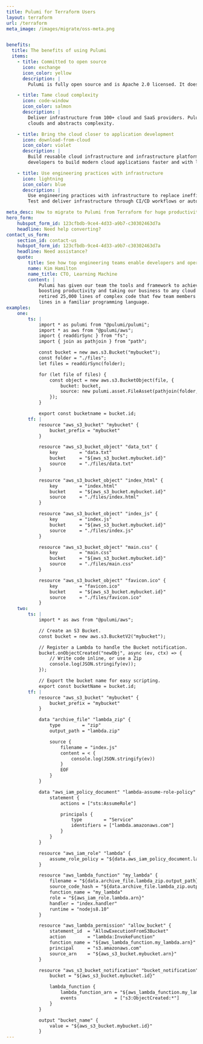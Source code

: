 ```yaml
---
title: Pulumi for Terraform Users
layout: terraform
url: /terraform
meta_image: /images/migrate/oss-meta.png


benefits:
  title: The benefits of using Pulumi
  items:
    - title: Committed to open source
      icon: exchange
      icon_color: yellow
      description: |
        Pulumi is fully open source and is Apache 2.0 licensed. It does not and never will depend on Business Source License software in any way.

    - title: Tame cloud complexity
      icon: code-window
      icon_color: salmon
      description: |
        Deliver infrastructure from 100+ cloud and SaaS providers. Pulumi’s SDKs provide a complete and consistent interface that offers full access to
        clouds and abstracts complexity.

    - title: Bring the cloud closer to application development
      icon: download-from-cloud
      icon_color: violet
      description: |
        Build reusable cloud infrastructure and infrastructure platforms that empower
        developers to build modern cloud applications faster and with less overhead.

    - title: Use engineering practices with infrastructure
      icon: lightning
      icon_color: blue
      description: |
        Use engineering practices with infrastructure to replace inefficient, manual infrastructure processes with automation.
        Test and deliver infrastructure through CI/CD workflows or automate deployments with code at runtime.

meta_desc: How to migrate to Pulumi from Terraform for huge productivity gains, and a unified programming model for Devs and DevOps.
hero_form:
    hubspot_form_id: 123cfbdb-9ce4-4d33-a9b7-c30302463d7a
    headline: Need help converting?
contact_us_form:
    section_id: contact-us
    hubspot_form_id: 123cfbdb-9ce4-4d33-a9b7-c30302463d7a
    headline: Need assistance?
    quote:
        title: See how top engineering teams enable developers and operators to work better together with Pulumi.
        name: Kim Hamilton
        name_title: CTO, Learning Machine
        content: |
            Pulumi has given our team the tools and framework to achieve a unified development and DevOps model,
            boosting productivity and taking our business to any cloud environment that our customers need. We
            retired 25,000 lines of complex code that few team members understood and replaced it with 100s of
            lines in a familiar programming language.
examples:
    one:
        ts: |
            import * as pulumi from "@pulumi/pulumi";
            import * as aws from "@pulumi/aws";
            import { readdirSync } from "fs";
            import { join as pathjoin } from "path";

            const bucket = new aws.s3.Bucket("mybucket");
            const folder = "./files";
            let files = readdirSync(folder);

            for (let file of files) {
                const object = new aws.s3.BucketObject(file, {
                    bucket: bucket,
                    source: new pulumi.asset.FileAsset(pathjoin(folder, file))
                });
            }

            export const bucketname = bucket.id;
        tf: |
            resource "aws_s3_bucket" "mybucket" {
                bucket_prefix = "mybucket"
            }

            resource "aws_s3_bucket_object" "data_txt" {
                key        = "data.txt"
                bucket     = "${aws_s3_bucket.mybucket.id}"
                source     = "./files/data.txt"
            }

            resource "aws_s3_bucket_object" "index_html" {
                key        = "index.html"
                bucket     = "${aws_s3_bucket.mybucket.id}"
                source     = "./files/index.html"
            }

            resource "aws_s3_bucket_object" "index_js" {
                key        = "index.js"
                bucket     = "${aws_s3_bucket.mybucket.id}"
                source     = "./files/index.js"
            }

            resource "aws_s3_bucket_object" "main.css" {
                key        = "main.css"
                bucket     = "${aws_s3_bucket.mybucket.id}"
                source     = "./files/main.css"
            }

            resource "aws_s3_bucket_object" "favicon.ico" {
                key        = "favicon.ico"
                bucket     = "${aws_s3_bucket.mybucket.id}"
                source     = "./files/favicon.ico"
            }
    two:
        ts: |
            import * as aws from "@pulumi/aws";

            // Create an S3 Bucket.
            const bucket = new aws.s3.BucketV2("mybucket");

            // Register a Lambda to handle the Bucket notification.
            bucket.onObjectCreated("newObj", async (ev, ctx) => {
                // Write code inline, or use a Zip
                console.log(JSON.stringify(ev));
            });

            // Export the bucket name for easy scripting.
            export const bucketName = bucket.id;
        tf: |
            resource "aws_s3_bucket" "mybucket" {
                bucket_prefix = "mybucket"
            }

            data "archive_file" "lambda_zip" {
                type        = "zip"
                output_path = "lambda.zip"

                source {
                    filename = "index.js"
                    content = < {
                        console.log(JSON.stringify(ev))
                    }
                    EOF
                }
            }

            data "aws_iam_policy_document" "lambda-assume-role-policy" {
                statement {
                    actions = ["sts:AssumeRole"]

                    principals {
                        type        = "Service"
                        identifiers = ["lambda.amazonaws.com"]
                    }
                }
            }

            resource "aws_iam_role" "lambda" {
                assume_role_policy = "${data.aws_iam_policy_document.lambda-assume-role-policy.json}"
            }

            resource "aws_lambda_function" "my_lambda" {
                filename = "${data.archive_file.lambda_zip.output_path}"
                source_code_hash = "${data.archive_file.lambda_zip.output_base64sha256}"
                function_name = "my_lambda"
                role = "${aws_iam_role.lambda.arn}"
                handler = "index.handler"
                runtime = "nodejs8.10"
            }

            resource "aws_lambda_permission" "allow_bucket" {
                statement_id  = "AllowExecutionFromS3Bucket"
                action        = "lambda:InvokeFunction"
                function_name = "${aws_lambda_function.my_lambda.arn}"
                principal     = "s3.amazonaws.com"
                source_arn    = "${aws_s3_bucket.mybucket.arn}"
            }

            resource "aws_s3_bucket_notification" "bucket_notification" {
                bucket = "${aws_s3_bucket.mybucket.id}"

                lambda_function {
                    lambda_function_arn = "${aws_lambda_function.my_lambda.arn}"
                    events              = ["s3:ObjectCreated:*"]
                }
            }

            output "bucket_name" {
                value = "${aws_s3_bucket.mybucket.id}"
            }
---
```

